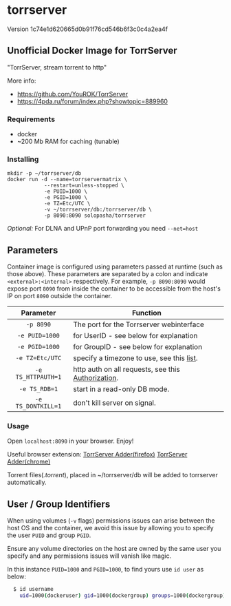 # torrserver

Version 1c74e1d620665d0b91f76cd546b6f3c0c4a2ea4f

## Unofficial Docker Image for TorrServer

"TorrServer, stream torrent to http"

More info:

- <https://github.com/YouROK/TorrServer>
- <https://4pda.ru/forum/index.php?showtopic=889960>

### Requirements

- docker
- ~200 Mb RAM for caching (tunable)

### Installing

```shell
mkdir -p ~/torrserver/db
docker run -d --name=torrservermatrix \
            --restart=unless-stopped \
            -e PUID=1000 \
            -e PGID=1000 \
            -e TZ=Etc/UTC \
            -v ~/torrserver/db:/torrserver/db \
            -p 8090:8090 solopasha/torrserver
```

*Optional:*
For DLNA and UPnP port forwarding you need ``` --net=host ```

## Parameters

Container image is configured using parameters passed at runtime (such as those above). These parameters are separated by a colon and indicate `<external>:<internal>` respectively. For example, `-p 8090:8090` would expose port `8090` from inside the container to be accessible from the host's IP on port `8090` outside the container.

| Parameter | Function |
| :----: | --- |
| `-p 8090` | The port for the Torrserver webinterface |
| `-e PUID=1000` | for UserID - see below for explanation |
| `-e PGID=1000` | for GroupID - see below for explanation |
| `-e TZ=Etc/UTC` | specify a timezone to use, see this [list](https://en.wikipedia.org/wiki/List_of_tz_database_time_zones#List). |
| `-e TS_HTTPAUTH=1` | http auth on all requests, see this [Authorization](https://github.com/YouROK/TorrServer#authorization). |
| `-e TS_RDB=1` | start in a read-only DB mode. |
| `-e TS_DONTKILL=1` | don't kill server on signal. |

### Usage

Open ```localhost:8090``` in your browser. Enjoy!

Useful browser extension:
[TorrServer Adder(firefox)](https://addons.mozilla.org/en-US/firefox/addon/torrserver-adder/)
[TorrServer Adder(chrome)](https://chrome.google.com/webstore/detail/torrserver-adder/ihphookhabmjbgccflngglmidjloeefg?hl=en)

Torrent files(*.torrent*), placed in ~/torrserver/db will be added to torrserver automatically.

## User / Group Identifiers

When using volumes (`-v` flags) permissions issues can arise between the host OS and the container, we avoid this issue by allowing you to specify the user `PUID` and group `PGID`.

Ensure any volume directories on the host are owned by the same user you specify and any permissions issues will vanish like magic.

In this instance `PUID=1000` and `PGID=1000`, to find yours use `id user` as below:

```bash
  $ id username
    uid=1000(dockeruser) gid=1000(dockergroup) groups=1000(dockergroup)
```
